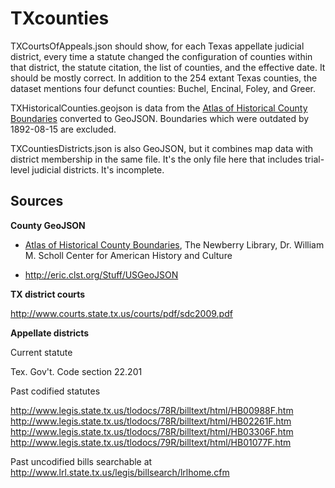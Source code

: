 TXcounties
==========

TXCourtsOfAppeals.json should show, for each Texas appellate judicial district, every time a statute changed the configuration of counties within that district, the statute citation, the list of counties, and the effective date. It should be mostly correct. In addition to the 254 extant Texas counties, the dataset mentions four defunct counties: Buchel, Encinal, Foley, and Greer.

TXHistoricalCounties.geojson is data from the [Atlas of Historical County Boundaries](http://publications.newberry.org/ahcbp/downloads/states.html) converted to GeoJSON. Boundaries which were outdated by 1892-08-15 are excluded.

TXCountiesDistricts.json is also GeoJSON, but it combines map data with district membership in the same file. It's the only file here that includes trial-level judicial districts. It's incomplete.


Sources
-----------

**County GeoJSON**

* [Atlas of Historical County Boundaries](http://publications.newberry.org/ahcbp/downloads/states.html), The Newberry Library, Dr. William M. Scholl Center for American History and Culture

* http://eric.clst.org/Stuff/USGeoJSON

**TX district courts**

http://www.courts.state.tx.us/courts/pdf/sdc2009.pdf

**Appellate districts**

Current statute

Tex. Gov't. Code section 22.201  

Past codified statutes

http://www.legis.state.tx.us/tlodocs/78R/billtext/html/HB00988F.htm
http://www.legis.state.tx.us/tlodocs/78R/billtext/html/HB02261F.htm
http://www.legis.state.tx.us/tlodocs/78R/billtext/html/HB03306F.htm
http://www.legis.state.tx.us/tlodocs/79R/billtext/html/HB01077F.htm

Past uncodified bills searchable at http://www.lrl.state.tx.us/legis/billsearch/lrlhome.cfm
